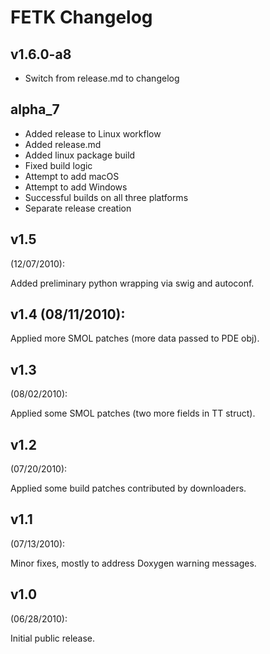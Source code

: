 # FETK Changelog

## v1.6.0-a8

* Switch from release.md to changelog

## alpha_7

* Added release to Linux workflow
* Added release.md
* Added linux package build
* Fixed build logic
* Attempt to add macOS
* Attempt to add Windows
* Successful builds on all three platforms
* Separate release creation

## v1.5
 (12/07/2010): 

Added preliminary python wrapping via swig and autoconf.

## v1.4 (08/11/2010): 

Applied more SMOL patches (more data passed to PDE obj).

## v1.3
 (08/02/2010): 

Applied some SMOL patches (two more fields in TT struct).

## v1.2
 (07/20/2010): 

Applied some build patches contributed by downloaders.

## v1.1 
(07/13/2010): 

Minor fixes, mostly to address Doxygen warning messages.

## v1.0 
(06/28/2010): 

Initial public release.

